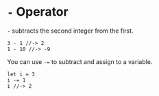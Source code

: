 # `-` Operator

`-` subtracts the second integer from the first.

```
3 - 1 //-> 2
1 - 10 //-> -9
```

You can use `-=` to subtract and assign to a variable.

```
let i = 3
i -= 1
i //-> 2
```
